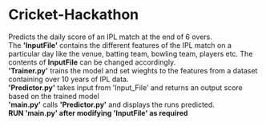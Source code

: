 # Cricket-Hackathon
Predicts the daily score of an IPL match at the end of 6 overs.<br/>
The **'InputFile'** contains the different features of the IPL match on a particular day like the venue, batting team, bowling team, players etc.
The contents of **InputFile** can be changed accordingly.<br/>
**'Trainer.py'** trains the model and set wieghts to the features from a dataset containing over 10 years of IPL data.<br/>
**'Predictor.py'** takes input from 'Input_File' and returns an output score based on the trained model<br/>
**'main.py'** calls **'Predictor.py'** and displays the runs predicted.<br/>
**RUN 'main.py' after modifying 'InputFile' as required**<br/>

